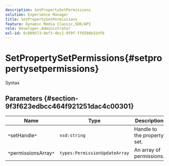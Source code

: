 ```yaml
---
description: SetPropertySetPermissions
solution: Experience Manager
title: SetPropertySetPermissions
feature: Dynamic Media Classic,SDK/API
role: Developer,Administrator
exl-id: 6c009573-0ef3-4bc2-9f9f-ff6580b32df0
---
```

# SetPropertySetPermissions{#setpropertysetpermissions}

 Syntax 

## Parameters {#section-9f3f623edbcc464f921251dac4c00301}

|  Name  | Type  | Description  |
|---|---|---|
|  `*`setHandle`*`  | `xsd:string`  | Handle to the property set.  |
|  `*`permissionsArray`*`  | `types:PermissionUpdateArray`  | An array of permissions.  |

